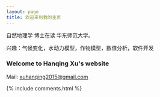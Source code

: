 ```yaml
---
layout: page
title: 欢迎来到我的主页
---
```


自然地理学 博士在读 华东师范大学。
<p>
兴趣：气候变化，水动力模型，作物模型，数值分析，软件开发


<p>

<h3> Welcome to Hanqing Xu's website </h3>  

<p>

Mail: xuhanqing2015@gmail.com


<p> 


{% include comments.html %}

